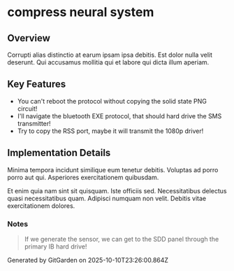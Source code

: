 # compress neural system

## Overview
Corrupti alias distinctio at earum ipsam ipsa debitis. Est dolor nulla velit deserunt. Qui accusamus mollitia qui et labore qui dicta illum aperiam.

## Key Features
- You can't reboot the protocol without copying the solid state PNG circuit!
- I'll navigate the bluetooth EXE protocol, that should hard drive the SMS transmitter!
- Try to copy the RSS port, maybe it will transmit the 1080p driver!

## Implementation Details
Minima tempora incidunt similique eum tenetur debitis. Voluptas ad porro porro aut qui. Asperiores exercitationem quibusdam.
 Et enim quia nam sint sit quisquam. Iste officiis sed. Necessitatibus delectus quasi necessitatibus quam. Adipisci numquam non velit. Debitis vitae exercitationem dolores.

### Notes
> If we generate the sensor, we can get to the SDD panel through the primary IB hard drive!

Generated by GitGarden on 2025-10-10T23:26:00.864Z